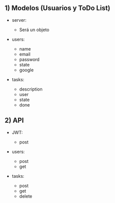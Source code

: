 ## 1) Modelos (Usuarios y ToDo List)
  - server:
    - Será un objeto

  - users:
    - name
    - email
    - password
    - state
    - google

  - tasks:
    - description
    - user
    - state
    - done

## 2) API
  - JWT:
    - post

  - users:
    - post
    - get

  - tasks:
    - post
    - get
    - delete